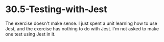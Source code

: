 # 30.5-Testing-with-Jest

The exercise doesn't make sense. I just spent a unit learning how to use Jest, and the exercise has nothing to do with Jest. I'm not asked to make one test using Jest in it.
